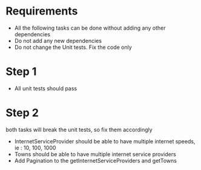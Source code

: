 # Requirements
- All the following tasks can be done without adding any other dependencies
- Do not add any new dependencies
- Do not change the Unit tests. Fix the code only

# Step 1
- All unit tests should pass

# Step 2

both tasks will break the unit tests, so fix them accordingly

- InternetServiceProvider should be able to have multiple internet speeds, ie : 10, 100, 1000
- Towns should be able to have multiple internet service providers
- Add Pagination to the getInternetServiceProviders and getTowns

